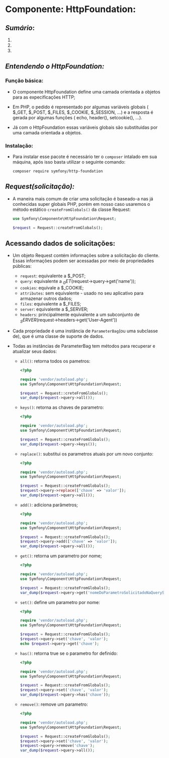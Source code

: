 # **Componente: HttpFoundation:**

## *Sumário*:
1.
2.
3.

## *Entendendo o HttpFoundation:*

### **Função básica:**

- O componente HttpFoundation define uma camada orientada a objetos para as expecificações HTTP;

- Em PHP, o pedido é representado por algumas variáveis globais ( $_GET, $_POST, $_FILES, $_COOKIE, $_SESSION, ...) e a resposta é gerada por algumas funções ( echo, header(), setcookie(), ...).

- Já com o HttpFoundation essas variáveis ​​globais são substituidas por uma camada orientada a objetos.

### **Instalação:**

- Para instalar esse pacote é necessário ter o `composer` intalado em sua máquina, após isso basta utilizar o seguinte comando:

    ~~~composer
    composer require symfony/http-foundation
    ~~~

## *Request(solicitação):*

- A maneira mais comum de criar uma solicitação é baseado-a nas já conhecidas super globais PHP, porém em nosso caso usaremos o método estático `createFromGlobals()` da classe Request:

    ~~~php
    use Symfony\Componente\HttpFoundation\Request;

    $request = Request::createFromGlobals();
    ~~~

## **Acessando dados de solicitações:**

- Um objeto Request contém informações sobre a solicitação do cliente. Essas informações podem ser acessadas por meio de propriedades públicas:
    - `request`: equivalente a $_POST;
    - `query`: equivalente a $_GET($request->query->get('name'));
    - `cookies`: equivale a $_COOKIE;
    - `attributes`: sem equivalente - usado no seu aplicativo para armazenar outros dados;
    - `files`: equivalente a $_FILES;
    - `server`: equivalente a $_SERVER;
    - `headers`: principalmente equivalente a um subconjunto de $_SERVER ($request->headers->get('User-Agent'))

- Cada propriedade é uma instância de `ParameterBag`(ou uma subclasse de), que é uma classe de suporte de dados.

- Todas as instâncias de ParameterBag tem métodos para recuperar e atualizar seus dados:

    - `all()`: retorna todos os pametros:
        
        ~~~php
        <?php
        
        require 'vendor/autoload.php';
        use Symfony\Component\HttpFoundation\Request;

        $request = Request::creteFromGlobals();
        var_dump($request->query->all()); 
        ~~~

    - `keys()`: retorna as chaves de parametro:
        
        ~~~php
        <?php
        
        require 'vendor/autoload.php';
        use Symfony\Component\HttpFoundation\Request;

        $request = Request::createFromGlobals();
        var_dump($request->query->keys());
        ~~~

    - `replace()`: substitui os parametros atuais por um novo conjunto:

        ~~~php
        <?php

        require 'vendor/autoload.php';
        use Symfony\Component\HttpFoundation\Request;

        $request = Request::createFromGlobals();
        $request->query->replace(['chave' => 'valor']);
        var_dump($request->query->all());
        ~~~

    - `add()`: adiciona parâmetros;

        ~~~php
        <?php

        require 'vendor/autoload.php';
        use Symfony\Component\HttpFoundation\Request;

        $request = Request::createFromGlobals();
        $request->query->add(['chave' => 'valor']);
        var_dump($request->query->all());
        ~~~

    - `get()`: retorna um parametro por nome;

        ~~~php
        <?php

        require 'vendor/autoload.php';
        use Symfony\Component\HttpFoundation\Request;

        $request = Request::createFromGlobals();
        var_dump($request->query->get('nomeDoParametroSolicitadoNaQueryString', 'valorPadraoCasoEleNaoExista'));
        ~~~

    - `set()`: define um parametro por nome:

        ~~~php
        <?php

        require 'vendor/autoload.php';
        use Symfony\Component\HttpFoundation\Request;

        $request = Request::createFromGlobals();
        $request->query->set('chave', 'valor');
        echo $request->query->get('chave');
        ~~~

    - `has()`: retorna true se o parametro for definido:

        ~~~php
        <?php

        require 'vendor/autoload.php';
        use Symfony\Component\HttpFoundation\Request;

        $request = Request::createFromGlobals();
        $request->query->set('chave', 'valor');
        var_dump($request->query->has('chave'));
        ~~~

    - `remove()`: remove um parametro:

        ~~~php
        <?php

        require 'vendor/autoload.php';
        use Symfony\Component\HttpFoundation\Request;

        $request = Request::createFromGlobals();
        $request->query->set('chave', 'valor');
        $request->query->remove('chave');
        var_dump($request->query->all());
        ~~~
